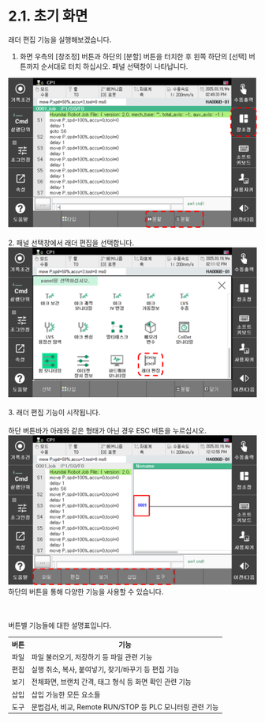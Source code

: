 # 2.1. 초기 화면
래더 편집 기능을 실행해보겠습니다.

1. 화면 우측의 [창조정] 버튼과 하단의 [분할] 버튼을 터치한 후 왼쪽 하단의 [선택] 버튼까지 순서대로 터치 하십시오. 패널 선택창이 나타납니다.<br>
<img src="../_assets/split_window.png" width="600">
<br><br>
2. 패널 선택창에서 래더 편집을 선택합니다.<br>
<img src="../_assets/select_panel.png" width="600"><br><br>
3. 래더 편집 기능이 시작됩니다.<br><br>
하단 버튼바가 아래와 같은 형태가 아닌 경우 ESC 버튼을 누르십시오.
<br>
<img src="../_assets/f_btn_screen.png" width="600"><br>
하단의 버튼을 통해 다양한 기능을 사용할 수 있습니다. 
<br><br><br>

버튼별 기능들에 대한 설명표입니다.<br>
<table text-align: center; style="tg">
    <tr>
        <th colspan = 3 style="text-align: center;"> 버튼</th>
        <th style="text-align: center;">기능 </th>
    </tr>
    <tr>
        <td colspan = 3> 파일</td>
        <td > 파일 불러오기, 저장하기 등 파일 관련 기능 </td>
    </tr>
    <tr>
        <td colspan = 3>편집</td>
        <td>실행 취소, 복사, 붙여넣기, 찾기/바꾸기 등 편집 기능</td>
    </tr>
    <tr>
        <td colspan = 3>보기</td>
        <td>전체화면, 브랜치 간격, 태그 형식 등 화면 확인 관련 기능</td>
    </tr>
    <tr>
        <td colspan = 3>삽입</td>
        <td>삽입 가능한 모든 요소들</td>
    </tr>
    <tr>
        <td colspan = 3>도구</td>
        <td>문법검사, 비교, Remote RUN/STOP 등 PLC 모니터링 관련 기능</td>
    </tr>
</table>

